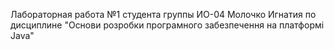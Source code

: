 Лабораторная работа №1 студента группы ИО-04 Молочко Игнатия по дисциплине "Основи розробки програмного забезпечення на платформі Java"
